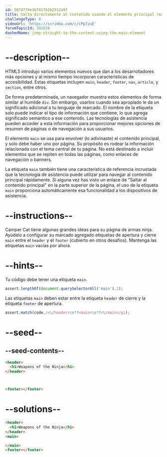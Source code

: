 ```yaml
---
id: 587d774e367417b2b2512a9f
title: Salta directamente al contenido usando el elemento principal (main)
challengeType: 0
videoUrl: 'https://scrimba.com/c/cPp7zuE'
forumTopicId: 301018
dashedName: jump-straight-to-the-content-using-the-main-element
---
```


# --description--

HTML5 introdujo varios elementos nuevos que dan a los desarrolladores más opciones y al mismo tiempo incorporan características de accesibilidad. Estas etiquetas incluyen `main`, `header`, `footer`, `nav`, `article`, y `section`, entre otros.

De forma predeterminada, un navegador muestra estos elementos de forma similar al humilde `div`. Sin embargo, usarlos cuando sea apropiado le da un significado adicional a tu lenguaje de marcado. El nombre de la etiqueta solo puede indicar el tipo de información que contiene, lo que agrega significado semántico a ese contenido. Las tecnologías de asistencia pueden acceder a esta información para proporcionar mejores opciones de resumen de páginas o de navegación a sus usuarios.

El elemento `main` se usa para envolver (lo adivinaste) el contenido principal, y solo debe haber uno por página. Su propósito es rodear la información relacionada con el tema central de tu página. No está destinado a incluir elementos que se repiten en todas las páginas, como enlaces de navegación o banners.

La etiqueta `main` también tiene una característica de referencia incrustada que la tecnología de asistencia puede utilizar para navegar al contenido principal rápidamente. Si alguna vez has visto un enlace de "Saltar al contenido principal" en la parte superior de la página, el uso de la etiqueta `main` proporciona automáticamente esa funcionalidad a los dispositivos de asistencia.

# --instructions--

Camper Cat tiene algunas grandes ideas para su página de armas ninja. Ayúdelo a configurar su marcado agregado etiquetas de apertura y cierre `main` entre el `header` y el `footer` (cubierto en otros desafíos). Mantenga las etiquetas `main` vacías por ahora.

# --hints--

Tu código debe tener una etiqueta `main`.

```js
assert.lengthOf(document.querySelectorAll('main'),1);
```

Las etiquetas `main` deben estar entre la etiqueta `header` de cierre y la etiqueta `footer` de apertura.

```js
assert.match(code,/<\/header>\s*?<main>\s*?<\/main>/gi);
```

# --seed--

## --seed-contents--

```html
<header>
  <h1>Weapons of the Ninja</h1>
</header>



<footer></footer>
```

# --solutions--

```html
<header>
  <h1>Weapons of the Ninja</h1>
</header>
<main>

</main>
<footer></footer>
```
